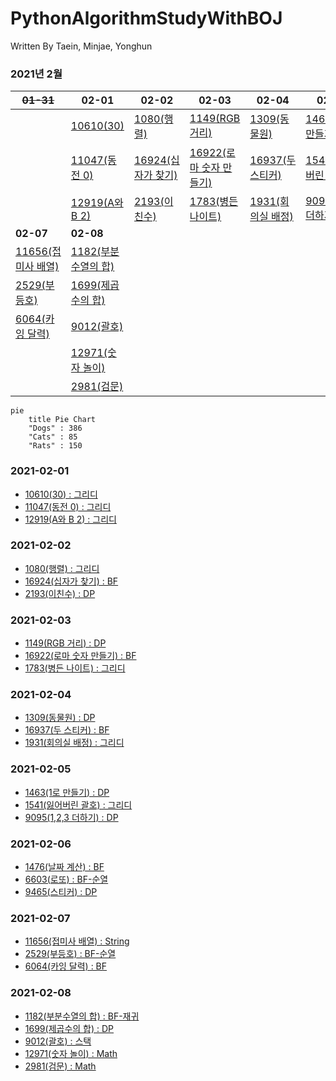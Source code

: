 # PythonAlgorithmStudyWithBOJ

 Written By Taein, Minjae, Yonghun

### 2021년 2월
~~01-31~~|**02-01**|**02-02**|**02-03**|**02-04**|**02-05**|**02-06**
|------|------|------|------|------|------|------
||[10610(30)](https://www.acmicpc.net/problem/10610)|[1080(행렬)](https://www.acmicpc.net/problem/1080)|[1149(RGB 거리)](https://www.acmicpc.net/problem/1149)|[1309(동물원)](https://www.acmicpc.net/problem/1309)|[1463(1로 만들기)](https://www.acmicpc.net/problem/1463)|[1476(날짜 계산)](https://www.acmicpc.net/problem/1476)
||[11047(동전 0)](https://www.acmicpc.net/problem/11047)|[16924(십자가 찾기)](https://www.acmicpc.net/problem/16924)|[16922(로마 숫자 만들기)](https://www.acmicpc.net/problem/16922)|[16937(두 스티커)](https://www.acmicpc.net/problem/16937)|[1541(잃어버린 괄호)](https://www.acmicpc.net/problem/1541)|[6603(로또)](https://www.acmicpc.net/problem/6603)
||[12919(A와 B 2)](https://www.acmicpc.net/problem/12919)|[2193(이친수)](https://www.acmicpc.net/problem/2193)|[1783(병든 나이트)](https://www.acmicpc.net/problem/1783)|[1931(회의실 배정)](https://www.acmicpc.net/problem/1931)|[9095(1,2,3 더하기)](https://www.acmicpc.net/problem/9095)|[9465(스티커)](https://www.acmicpc.net/problem/9465)
**02-07**|**02-08**|
[11656(접미사 배열)](https://www.acmicpc.net/problem/11656)|[1182(부분수열의 합)](https://www.acmicpc.net/problem/1182)
[2529(부등호)](https://www.acmicpc.net/problem/2529)|[1699(제곱수의 합)](https://www.acmicpc.net/problem/1699)
[6064(카잉 달력)](https://www.acmicpc.net/problem/6064)|[9012(괄호)](https://www.acmicpc.net/problem/9012)
||[12971(숫자 놀이)](https://www.acmicpc.net/problem/12971)
||[2981(검문)](https://www.acmicpc.net/problem/2981)

```mermaid
pie
    title Pie Chart
    "Dogs" : 386
    "Cats" : 85
    "Rats" : 150 
```
### 2021-02-01
- [10610(30) : 그리디](https://www.acmicpc.net/problem/10610) 
- [11047(동전 0) : 그리디](https://www.acmicpc.net/problem/11047) 
- [12919(A와 B 2) : 그리디](https://www.acmicpc.net/problem/12919)

### 2021-02-02
- [1080(행렬) : 그리디](https://www.acmicpc.net/problem/1080)
- [16924(십자가 찾기) : BF](https://www.acmicpc.net/problem/16924)
- [2193(이친수) : DP](https://www.acmicpc.net/problem/2193)
 
### 2021-02-03
- [1149(RGB 거리) : DP](https://www.acmicpc.net/problem/1149)
- [16922(로마 숫자 만들기) : BF](https://www.acmicpc.net/problem/16922)
- [1783(병든 나이트) : 그리디](https://www.acmicpc.net/problem/1783)

### 2021-02-04
- [1309(동물원) : DP](https://www.acmicpc.net/problem/1309)
- [16937(두 스티커) : BF](https://www.acmicpc.net/problem/16937)
- [1931(회의실 배정) : 그리디](https://www.acmicpc.net/problem/1931)
 
### 2021-02-05
- [1463(1로 만들기) : DP](https://www.acmicpc.net/problem/1463)
- [1541(잃어버린 괄호) : 그리디](https://www.acmicpc.net/problem/1541)
- [9095(1,2,3 더하기) : DP](https://www.acmicpc.net/problem/9095)

### 2021-02-06
- [1476(날짜 계산) : BF](https://www.acmicpc.net/problem/1476)
- [6603(로또) : BF-순열](https://www.acmicpc.net/problem/6603)
- [9465(스티커) : DP](https://www.acmicpc.net/problem/9465)

### 2021-02-07
- [11656(접미사 배열) : String](https://www.acmicpc.net/problem/11656)
- [2529(부등호) : BF-순열](https://www.acmicpc.net/problem/2529)
- [6064(카잉 달력) : BF](https://www.acmicpc.net/problem/6064)

### 2021-02-08
- [1182(부분수열의 합) : BF-재귀](https://www.acmicpc.net/problem/1182)
- [1699(제곱수의 합) : DP](https://www.acmicpc.net/problem/1699)
- [9012(괄호) : 스택](https://www.acmicpc.net/problem/9012)
- [12971(숫자 놀이) : Math](https://www.acmicpc.net/problem/12971)
- [2981(검문) : Math](https://www.acmicpc.net/problem/2981)
